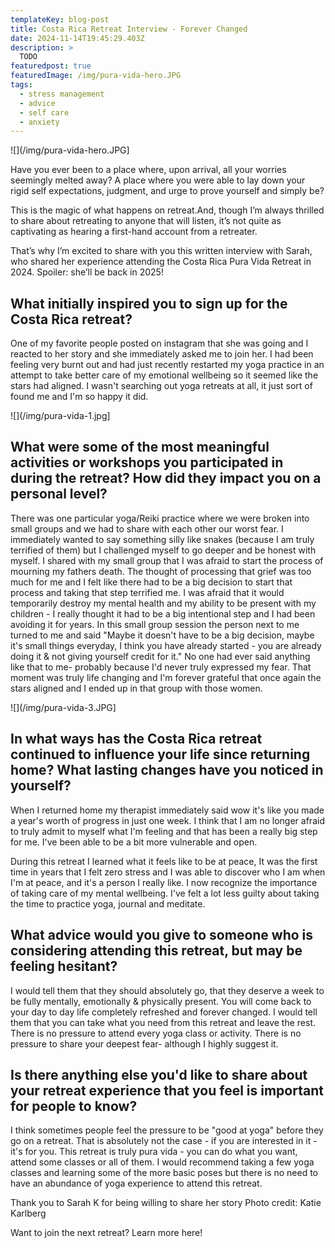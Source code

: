 ```yaml
---
templateKey: blog-post
title: Costa Rica Retreat Interview - Forever Changed
date: 2024-11-14T19:45:29.403Z
description: >
  TODO
featuredpost: true
featuredImage: /img/pura-vida-hero.JPG
tags:
  - stress management
  - advice
  - self care
  - anxiety
---
```


![](/img/pura-vida-hero.JPG]

Have you ever been to a place where, upon arrival, all your worries seemingly melted away? A place where you were able to lay down your rigid self expectations, judgment, and urge to prove yourself and simply be? 

This is the magic of what happens on retreat.And, though I’m always thrilled to share about retreating to anyone that will listen, it’s not quite as captivating as hearing a first-hand account from a retreater. 

That’s why I’m excited to share with you this written interview with Sarah, who shared her experience attending the Costa Rica Pura Vida Retreat in 2024. Spoiler: she’ll be back in 2025! 

## What initially inspired you to sign up for the Costa Rica retreat? 
One of my favorite people posted on instagram that she was going and I reacted to her story and she immediately asked me to join her. I had been feeling very burnt out and had just recently restarted my yoga practice in an attempt to take better care of my emotional wellbeing so it seemed like the stars had aligned. I wasn't searching out yoga retreats at all, it just sort of found me and I'm so happy it did. 

![](/img/pura-vida-1.jpg]
## What were some of the most meaningful activities or workshops you participated in during the retreat? How did they impact you on a personal level?
There was one particular yoga/Reiki practice where we were broken into small groups and we had to share with each other our worst fear. I immediately wanted to say something silly like snakes (because I am truly terrified of them) but I challenged myself to go deeper and be honest with myself. I shared with my small group that I was afraid to start the process of mourning my fathers death. The thought of processing that grief was too much for me and I felt like there had to be a big decision to start that process and taking that step terrified me. I was afraid that it would temporarily destroy my mental health and my ability to be present with my children - I really thought it had to be a big intentional step and I had been avoiding it for years. In this small group session the person next to me turned to me and said "Maybe it doesn't have to be a big decision, maybe it's small things everyday, I think you have already started - you are already doing it & not giving yourself credit for it." No one had ever said anything like that to me- probably because I'd never truly expressed my fear. That moment was truly life changing and I'm forever grateful that once again the stars aligned and I ended up in that group with those women.  

![](/img/pura-vida-3.JPG]

## In what ways has the Costa Rica retreat continued to influence your life since returning home? What lasting changes have you noticed in yourself?
When I returned home my therapist immediately said wow it's like you made a year's worth of progress in just one week. I think that I am no longer afraid to truly admit to myself what I'm feeling and that has been a really big step for me. I've been able to be a bit more vulnerable and open. 

During this retreat I learned what it feels like to be at peace, It was the first time in years that I felt zero stress and I was able to discover who I am when I'm at peace, and it's a person I really like. I now recognize the importance of taking care of my mental wellbeing. I've felt a lot less guilty about taking the time to practice yoga, journal and meditate. 



## What advice would you give to someone who is considering attending this retreat, but may be feeling hesitant?
I would tell them that they should absolutely go, that they deserve a week to be fully mentally, emotionally & physically present. You will come back to your day to day life completely refreshed and forever changed. I would tell them that you can take what you need from this retreat and leave the rest. There is no pressure to attend every yoga class or activity. There is no pressure to share your deepest fear- although I highly suggest it. 


## Is there anything else you'd like to share about your retreat experience that you feel is important for people to know?
I think sometimes people feel the pressure to be "good at yoga" before they go on a retreat. That is absolutely not the case - if you are interested in it - it's for you. This retreat is truly pura vida - you can do what you want, attend some classes or all of them. I would recommend taking a few yoga classes and learning some of the more basic poses but there is no need to have an abundance of yoga experience to attend this retreat. 

Thank you to Sarah K for being willing to share her story
Photo credit: Katie Karlberg

Want to join the next retreat? Learn more here! 
